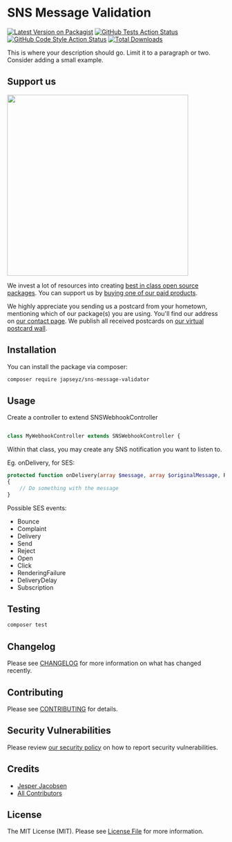 # SNS Message Validation

[![Latest Version on Packagist](https://img.shields.io/packagist/v/japseyz/sns-message-validator.svg?style=flat-square)](https://packagist.org/packages/japseyz/sns-message-validator)
[![GitHub Tests Action Status](https://img.shields.io/github/actions/workflow/status/japseyz/sns-message-validator/run-tests.yml?branch=main&label=tests&style=flat-square)](https://github.com/japseyz/sns-message-validator/actions?query=workflow%3Arun-tests+branch%3Amain)
[![GitHub Code Style Action Status](https://img.shields.io/github/actions/workflow/status/japseyz/sns-message-validator/fix-php-code-style-issues.yml?branch=main&label=code%20style&style=flat-square)](https://github.com/japseyz/sns-message-validator/actions?query=workflow%3A"Fix+PHP+code+style+issues"+branch%3Amain)
[![Total Downloads](https://img.shields.io/packagist/dt/japseyz/sns-message-validator.svg?style=flat-square)](https://packagist.org/packages/japseyz/sns-message-validator)

This is where your description should go. Limit it to a paragraph or two. Consider adding a small example.

## Support us

[<img src="https://github-ads.s3.eu-central-1.amazonaws.com/sns-message-validator.jpg?t=1" width="419px" />](https://spatie.be/github-ad-click/sns-message-validator)

We invest a lot of resources into creating [best in class open source packages](https://spatie.be/open-source). You can support us by [buying one of our paid products](https://spatie.be/open-source/support-us).

We highly appreciate you sending us a postcard from your hometown, mentioning which of our package(s) you are using. You'll find our address on [our contact page](https://spatie.be/about-us). We publish all received postcards on [our virtual postcard wall](https://spatie.be/open-source/postcards).

## Installation

You can install the package via composer:

```bash
composer require japseyz/sns-message-validator
```

## Usage

Create a controller to extend SNSWebhookController

```php

class MyWebhookController extends SNSWebhookController {
```

Within that class, you may create any SNS notification you want to listen to.

Eg. onDelivery, for SES:

```php
protected function onDelivery(array $message, array $originalMessage, Request $request, Collection $headers): void
{
    // Do something with the message
}
```

Possible SES events:
- Bounce
- Complaint
- Delivery
- Send
- Reject
- Open
- Click
- RenderingFailure
- DeliveryDelay
- Subscription


## Testing

```bash
composer test
```

## Changelog

Please see [CHANGELOG](CHANGELOG.md) for more information on what has changed recently.

## Contributing

Please see [CONTRIBUTING](CONTRIBUTING.md) for details.

## Security Vulnerabilities

Please review [our security policy](../../security/policy) on how to report security vulnerabilities.

## Credits

- [Jesper Jacobsen](https://github.com/JapSeyz)
- [All Contributors](../../contributors)

## License

The MIT License (MIT). Please see [License File](LICENSE.md) for more information.
